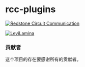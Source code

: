 # rcc-plugins

[![Redstone Circuit Communication](https://img.shields.io/badge/Redstone_Circuit_Communication-red?style=for-the-badge&logo=tencent%20qq)
](https://qm.qq.com/q/2BMxHEmRmM)  


[![LeviLamina](https://socialify.git.ci/LiteLDev/LeviLamina/image)](https://socialify.git.ci/IcelangDog21/rcc-plugins/image?font=Rokkitt&forks=1&issues=1&language=1&name=1&pattern=Plus&pulls=1&stargazers=1&theme=Light)

### 贡献者

这个项目的存在要感谢所有的贡献者。


